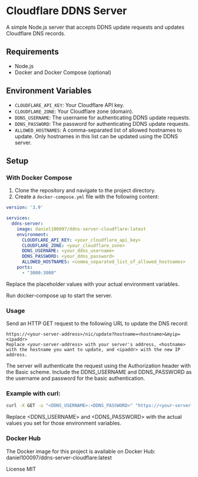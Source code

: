 # Cloudflare DDNS Server

A simple Node.js server that accepts DDNS update requests and updates Cloudflare DNS records.

## Requirements

- Node.js
- Docker and Docker Compose (optional)

## Environment Variables

- `CLOUDFLARE_API_KEY`: Your Cloudflare API key.
- `CLOUDFLARE_ZONE`: Your Cloudflare zone (domain).
- `DDNS_USERNAME`: The username for authenticating DDNS update requests.
- `DDNS_PASSWORD`: The password for authenticating DDNS update requests.
- `ALLOWED_HOSTNAMES`: A comma-separated list of allowed hostnames to update. Only hostnames in this list can be updated using the DDNS server.

## Setup

### With Docker Compose

1. Clone the repository and navigate to the project directory.
2. Create a `docker-compose.yml` file with the following content:

```yaml
version: '3.9'

services:
  ddns-server:
    image: daniel100097/ddns-server-cloudflare:latest
    environment:
      CLOUDFLARE_API_KEY: <your_cloudflare_api_key>
      CLOUDFLARE_ZONE: <your_cloudflare_zone>
      DDNS_USERNAME: <your_ddns_username>
      DDNS_PASSWORD: <your_ddns_password>
      ALLOWED_HOSTNAMES: <comma_separated_list_of_allowed_hostnames>
    ports:
      - "3000:3000"
```

Replace the placeholder values with your actual environment variables.

Run docker-compose up to start the server.


### Usage
Send an HTTP GET request to the following URL to update the DNS record:

```
https://<your-server-address>/nic/update?hostname=<hostname>&myip=<ipaddr>
Replace <your-server-address> with your server's address, <hostname> with the hostname you want to update, and <ipaddr> with the new IP address.
```

The server will authenticate the request using the Authorization header with the Basic scheme. Include the DDNS_USERNAME and DDNS_PASSWORD as the username and password for the basic authentication.

### Example with curl:

```sh
curl -X GET -u "<DDNS_USERNAME>:<DDNS_PASSWORD>" "https://<your-server-address>/nic/update?hostname=<hostname>&myip=<ipaddr>"
```
Replace <DDNS_USERNAME> and <DDNS_PASSWORD> with the actual values you set for those environment variables.


### Docker Hub
The Docker image for this project is available on Docker Hub: daniel100097/ddns-server-cloudflare:latest

License
MIT